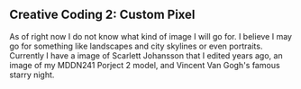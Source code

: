 ## Creative Coding 2: Custom Pixel

As of right now I do not know what kind of image I will go for. I believe I may go for something like landscapes and city skylines or even portraits.
Currently I have a image of Scarlett Johansson that I edited years ago, an image of my MDDN241 Porject 2 model, and Vincent Van Gogh's famous starry night.